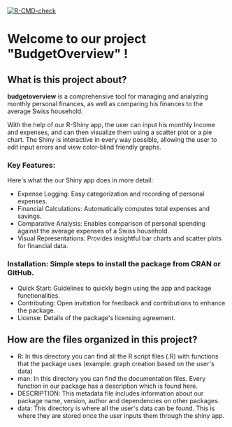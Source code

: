 [![R-CMD-check](https://github.com/ptds2023/pkgTest/actions/workflows/R-CMD-check.yaml/badge.svg?branch=main)](https://github.com/ptds2023/pkgTest/actions/workflows/R-CMD-check.yaml)

# Welcome to our project "BudgetOverview" !

## What is this project about? 

**budgetoverview** is a comprehensive tool for managing and analyzing monthly personal finances, as well as comparing his finances to the average Swiss household.

With the help of our R-Shiny app, the user can input his monthly Income and expenses, and can then visualize them using a scatter plot or a pie chart. The Shiny is interactive in every way possible, allowing the user to edit input errors and view color-blind friendly graphs. 

### Key Features:

Here's what the our Shiny app does in more detail: 

- Expense Logging: Easy categorization and recording of personal expenses.
- Financial Calculations: Automatically computes total expenses and savings.
- Comparative Analysis: Enables comparison of personal spending against the average expenses of a Swiss household. 
- Visual Representations: Provides insightful bar charts and scatter plots for financial data.

### Installation: Simple steps to install the package from CRAN or GitHub.

- Quick Start: Guidelines to quickly begin using the app and package functionalities.
- Contributing: Open invitation for feedback and contributions to enhance the package.
- License: Details of the package's licensing agreement.


## How are the files organized in this project? 

- R: In this directory you can find all the R script files (.R) with functions that the package uses (example: graph creation based on the user's data)
- man: In this directory you can find the documentation files. Every function in our package has a description which is found here. 
- DESCRIPTION: This metadata file includes information about our package name, version, author and dependencies on other packages. 
- data: This directory is where all the user's data can be found. This is where they are stored once the user inputs them through the shiny app. 
